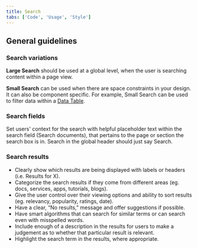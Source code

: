 ```yaml
---
title: Search
tabs: ['Code', 'Usage', 'Style']
---
```


## General guidelines

### Search variations

**Large Search** should be used at a global level, when the user is searching content within a page view.

**Small Search** can be used when there are space constraints in your design. It can also be component specific. For example, Small Search can be used to filter data within a [Data Table](/components/data-table).

### Search fields

Set users' context for the search with helpful placeholder text within the search field (Search documents), that pertains to the page or section the search box is in. Search in the global header should just say Search.

### Search results

- Clearly show which results are being displayed with labels or headers (i.e. Results for X).
- Categorize the search results if they come from different areas (eg. docs, services, apps, tutorials, blogs).
- Give the user control over their viewing options and ability to sort results (eg. relevancy, popularity, ratings, date).
- Have a clear, “No results,” message and offer suggestions if possible.
- Have smart algorithms that can search for similar terms or can search even with misspelled words.
- Include enough of a description in the results for users to make a judgement as to whether that particular result is relevant.
- Highlight the search term in the results, where appropriate.
